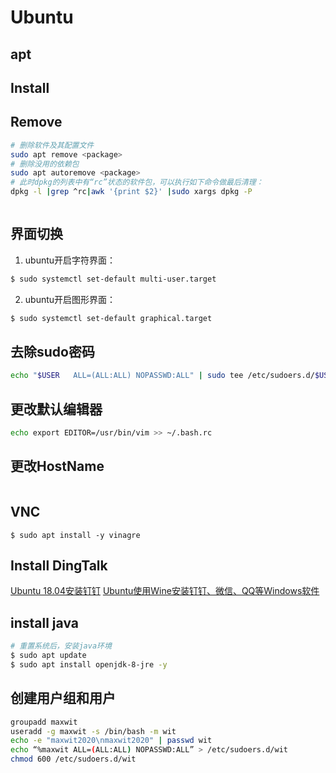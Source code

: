 # Ubuntu

## apt
## Install 

## Remove
```bash
# 删除软件及其配置文件
sudo apt remove <package>
# 删除没用的依赖包
sudo apt autoremove <package>
# 此时dpkg的列表中有“rc”状态的软件包，可以执行如下命令做最后清理：
dpkg -l |grep ^rc|awk '{print $2}' |sudo xargs dpkg -P
```

```bash

```

## 界面切换
1. ubuntu开启字符界面：
```bash
$ sudo systemctl set-default multi-user.target
```

2. ubuntu开启图形界面：
```bash
$ sudo systemctl set-default graphical.target
```

## 去除sudo密码
```bash
echo "$USER   ALL=(ALL:ALL) NOPASSWD:ALL" | sudo tee /etc/sudoers.d/$USER
```

## 更改默认编辑器
```bash
echo export EDITOR=/usr/bin/vim >> ~/.bash.rc
```

## 更改HostName
```bash

```

## VNC
```
$ sudo apt install -y vinagre
```

## Install DingTalk
[Ubuntu 18.04安装钉钉](https://www.cnblogs.com/yuzhen0228/p/12016246.html)
[Ubuntu使用Wine安装钉钉、微信、QQ等Windows软件](https://blog.csdn.net/anyuliuxing/article/details/103354403)


## install java

```bash
# 重置系统后，安装java环境
$ sudo apt update
$ sudo apt install openjdk-8-jre -y
```

## 创建用户组和用户
```bash
groupadd maxwit
useradd -g maxwit -s /bin/bash -m wit
echo -e "maxwit2020\nmaxwit2020" | passwd wit
echo “%maxwit ALL=(ALL:ALL) NOPASSWD:ALL” > /etc/sudoers.d/wit
chmod 600 /etc/sudoers.d/wit
```
